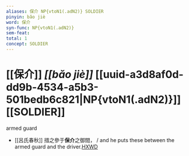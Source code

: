 ```yaml
---
aliases: 保介 NP{vtoN1(.adN2)} SOLDIER
pinyin: bǎo jiè
word: 保介
syn-func: NP{vtoN1(.adN2)}
sem-feat: 
total: 1
concept: SOLDIER 
---
```

# [[保介]] *[[bǎo jiè]]*  [[uuid-a3d8af0d-dd9b-4534-a5b3-501bedb6c821|NP{vtoN1(.adN2)}]] [[SOLDIER]]
armed guard
 - [[呂氏春秋]] 措之參于**保介**之御間， / and he puts these between the armed guard and the driver.[HXWD](https://hxwd.org/textview.html?location=KR3j0009_tls_001-4a.6)